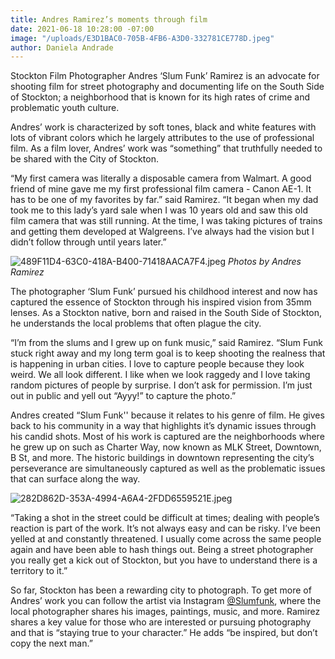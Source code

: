 ```yaml
---
title: Andres Ramirez’s moments through film
date: 2021-06-18 10:28:00 -07:00
image: "/uploads/E3D1BAC0-705B-4FB6-A3D0-332781CE778D.jpeg"
author: Daniela Andrade
---
```


Stockton Film Photographer Andres ‘Slum Funk’ Ramirez is an advocate for shooting film for street photography and documenting life on the South Side of Stockton; a neighborhood that is known for its high rates of crime and problematic youth culture. 

Andres’ work is characterized by soft tones, black and white features with lots of vibrant colors which he largely attributes to the use of professional film. As a film lover, Andres’ work was “something” that truthfully needed to be shared with the City of Stockton. 

“My first camera was literally a disposable camera from Walmart. A good friend of mine gave me my first professional film camera - Canon AE-1. It has to be one of my favorites by far.” said Ramirez. “It began when my dad took me to this lady’s yard sale when I was 10 years old and saw this old film camera that was still running. At the time, I was taking pictures of trains and getting them developed at Walgreens. I’ve always had the vision but I didn’t follow through until years later.” 

![489F11D4-63C0-418A-B400-71418AACA7F4.jpeg](/uploads/489F11D4-63C0-418A-B400-71418AACA7F4.jpeg)
*Photos by Andres Ramirez*

The photographer ‘Slum Funk’ pursued his childhood interest and now has captured the essence of Stockton through his inspired vision from 35mm lenses. As a Stockton native, born and raised in the South Side of Stockton, he understands the local problems that often plague the city. 

“I’m from the slums and I grew up on funk music,” said Ramirez. “Slum Funk stuck right away and my long term goal is to keep shooting the realness that is happening in urban cities. I love to capture people because they look weird. We all look different. I like when we look raggedy and I love taking random pictures of people by surprise. I don’t ask for permission. I’m just out in public and yell out “Ayyy!” to capture the photo.”

Andres created “Slum Funk'' because it relates to his genre of film. He gives back to his community in a way that highlights it’s dynamic issues through his candid shots. Most of his work is captured are the neighborhoods where he grew up on such as Charter Way, now known as MLK Street, Downtown, B St, and more. The historic buildings in downtown representing the city’s perseverance are simultaneously captured as well as the problematic issues that can surface along the way.
 
![282D862D-353A-4994-A6A4-2FDD6559521E.jpeg](/uploads/282D862D-353A-4994-A6A4-2FDD6559521E.jpeg)

“Taking a shot in the street could be difficult at times; dealing with people’s reaction is part of the work. It’s not always easy and can be risky. I’ve been yelled at and constantly threatened. I usually come across the same people again and have been able to hash things out. Being a street photographer you really get a kick out of Stockton, but you have to understand there is a territory to it.”

So far, Stockton has been a rewarding city to photograph. To get more of Andres’ work you can follow the artist via Instagram [@Slumfunk](http://https://instagram.com/slumfunk?utm_medium=copy_link), where the local photographer shares his images, paintings, music, and more. Ramirez shares a key value for those who are interested or pursuing photography and that is “staying true to your character.” He adds “be inspired, but don’t copy the next man.” 